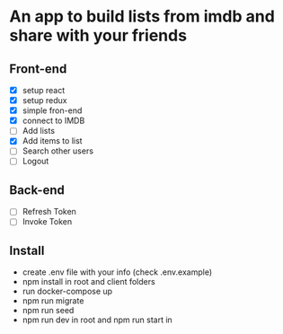 # An app to build lists from imdb and share with your friends

## Front-end

- [x] setup react
- [x] setup redux
- [x] simple fron-end
- [x] connect to IMDB
- [ ] Add lists
- [x] Add items to list
- [ ] Search other users
- [ ] Logout

## Back-end

- [ ] Refresh Token
- [ ] Invoke Token

## Install

- create .env file with your info (check .env.example)
- npm install in root and client folders
- run docker-compose up
- npm run migrate
- npm run seed
- npm run dev in root and npm run start in
